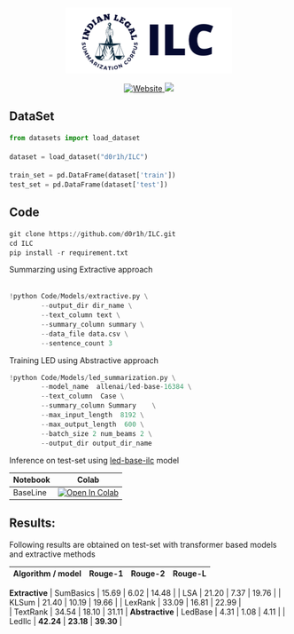 <p align="center">
    <br>
    <img src="https://github.com/d0r1h/ILC/blob/main/assets/ILC_logo.png" width="300"/>
    <br>
<p>
    
    
<p align="center">
    <a href="http://pawantrivedi.me/ILC">
        <img alt="Website" src="https://img.shields.io/website? down_color=red&down_message=offline&up_color=yello&up_message=online&url=http%3A%2F%2Fpawantrivedi.me%2FILC%2F">
    </a>
    <a href="https://hits.seeyoufarm.com">
        <img src="https://hits.seeyoufarm.com/api/count/incr/badge.svg?url=https%3A%2F%2Fgithub.com%2Fd0r1h%2FILC&count_bg=%2379C83D&title_bg=%23555555&icon=&icon_color=%23E7E7E7&title=hits&edge_flat=false">
    </a>    
</p>    

    

    

## DataSet

```python
from datasets import load_dataset

dataset = load_dataset("d0r1h/ILC")

train_set = pd.DataFrame(dataset['train'])
test_set = pd.DataFrame(dataset['test'])
```


## Code

```python
git clone https://github.com/d0r1h/ILC.git
cd ILC
pip install -r requirement.txt
```


Summarzing using Extractive approach 

```python

!python Code/Models/extractive.py \
        --output_dir dir_name \
        --text_column text \
        --summary_column summary \
        --data_file data.csv \
        --sentence_count 3 
```

Training LED using Abstractive approach 

```python
!python Code/Models/led_summarization.py \
        --model_name  allenai/led-base-16384 \
        --text_column  Case \
        --summary_column Summary    \
        --max_input_length  8192 \
        --max_output_length  600 \
        --batch_size 2 num_beams 2 \
        --output_dir output_dir_name
```

Inference on test-set using [led-base-ilc](https://huggingface.co/d0r1h/led-base-ilc) model

| Notebook | Colab |
| ------ | ------ |
| BaseLine | [![Open In Colab](https://colab.research.google.com/assets/colab-badge.svg)](https://colab.research.google.com/github/d0r1h/ILC/blob/main/Code/Models/notebooks/LEDbase_inference_ilc_testset.ipynb) |


## Results: 

Following results are obtained on test-set with transformer based models and extractive methods

| Algorithm / model | Rouge-1 | Rouge-2 | Rouge-L|
| ---- | ---- | ---- | ----|
**Extractive**
| SumBasics	 |	15.69 | 6.02   | 14.48 |
| LSA 	     |	21.20 | 7.37  | 19.76 |
| KLSum      |	21.40 | 10.19  | 19.66 |
| LexRank 	 |  33.09 | 16.81  | 22.99 |  
| TextRank 	 |  34.54 | 18.10  | 31.11 |
**Abstractive**
| LedBase    | 4.31  | 1.08 | 4.11 |
| LedIlc     | **42.24** | **23.18**  | **39.30** |

